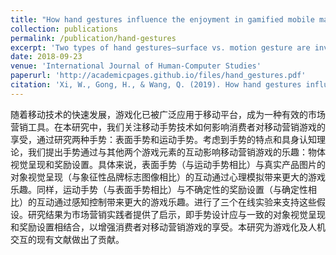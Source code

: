 ```yaml
---
title: "How hand gestures influence the enjoyment in gamified mobile marketing"
collection: publications
permalink: /publication/hand-gestures
excerpt: 'Two types of hand gestures—surface vs. motion gesture are investigated. Effects of gestures on enjoyment of marketing games are contingent on object visual presentation and reward setting. Surface gesture fits better with product picture and affects the enjoyment through mental simulation. Motion gesture interacts with reward uncertainty to impact the enjoyment through perceived control.'
date: 2018-09-23
venue: 'International Journal of Human-Computer Studies'
paperurl: 'http://academicpages.github.io/files/hand_gestures.pdf'
citation: 'Xi, W., Gong, H., & Wang, Q. (2019). How hand gestures influence theenjoyment in gamified mobile marketing. International Journal of Human-Computer Studies, 127, 169-180.'
---
```

<span style="font-size:14px;">
随着移动技术的快速发展，游戏化已被广泛应用于移动平台，成为一种有效的市场营销工具。在本研究中，我们关注移动手势技术如何影响消费者对移动营销游戏的享受，通过研究两种手势：表面手势和运动手势。考虑到手势的特点和具身认知理论，我们提出手势通过与其他两个游戏元素的互动影响移动营销游戏的乐趣：物体视觉呈现和奖励设置。具体来说，表面手势（与运动手势相比）与真实产品图片的对象视觉呈现（与象征性品牌标志图像相比）的互动通过心理模拟带来更大的游戏乐趣。同样，运动手势（与表面手势相比）与不确定性的奖励设置（与确定性相比）的互动通过感知控制带来更大的游戏乐趣。进行了三个在线实验来支持这些假设。研究结果为市场营销实践者提供了启示，即手势设计应与一致的对象视觉呈现和奖励设置相结合，以增强消费者对移动营销游戏的享受。本研究为游戏化及人机交互的现有文献做出了贡献。
